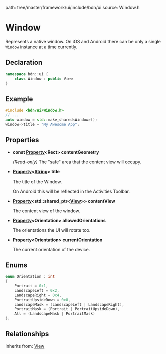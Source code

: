 path: tree/master/framework/ui/include/bdn/ui
source: Window.h

# Window

Represents a native window. On iOS and Android there can be only a single `Window` instance at a time currently.

## Declaration

```C++
namespace bdn::ui {
    class Window : public View
}
```

## Example

```C++
#include <bdn/ui/Window.h>
// ...
auto window = std::make_shared<Window>();
window->title = "My Awesome App";
```

## Properties

* **const [Property](../foundation/property.md)<Rect\> contentGeometry**

	*(Read-only)* The "safe" area that the content view will occupy. 

* **[Property](../foundation/property.md)<[String](../foundation/string.md)\> title**

	The title of the Window. 

	On Android this will be reflected in the Activities Toolbar. 

* **[Property](../foundation/property.md)<std::shared_ptr<[View](view.md)\>\> contentView**

	The content view of the window.

* **[Property](../foundation/property.md)<Orientation\> allowedOrientations**

	The orientations the UI will rotate too.

* **[Property](../foundation/property.md)<Orientation\> currentOrientation**

	The current orientation of the device.

## Enums

```C++
enum Orientation : int
{
    Portrait = 0x1,
    LandscapeLeft = 0x2,
    LandscapeRight = 0x4,
    PortraitUpsideDown = 0x8,
    LandscapeMask = (LandscapeLeft | LandscapeRight),
    PortraitMask = (Portrait | PortraitUpsideDown),
    All = (LandscapeMask | PortraitMask)
};
```

## Relationships

Inherits from: [View](view.md)
 